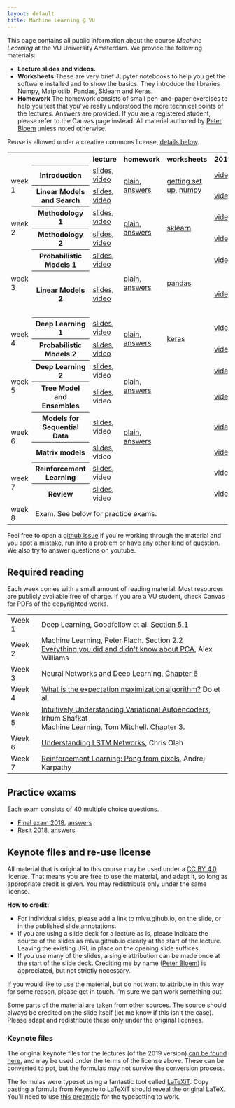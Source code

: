 ```yaml
---
layout: default
title: Machine Learning @ VU
---
```


This page contains all public information about the course _Machine Learning_ at the VU University Amsterdam. We provide the following materials:
  * **Lecture slides and videos.**
  * **Worksheets** These are very brief Jupyter notebooks to help you get the software installed and to show the basics. They introduce the libraries Numpy, Matplotlib, Pandas, Sklearn and Keras.
  * **Homework** The homework consists of small pen-and-paper exercises to help you test that you've really understood the more technical points of the lectures. Answers are provided.
If you are a registered student, please refer to the Canvas page instead. All material authored by [Peter Bloem](peterbloem.nl) unless noted otherwise.

Reuse is allowed under a creative commons license, [details below](#keynote-files-and-re-use-license).
 
<table>
  <tr>
   <th></th>
    <th></th>
    <th>lecture</th>
    <th>homework</th>
    <th>worksheets</th>
    <th>2019</th>
    <th>2018</th>
  </tr>
  <tr>
   <td rowspan="2">week 1</td> <th>Introduction</th>
   <td><a href="./lectures/11.Introduction.annotated.pdf">slides</a>, <a href="https://youtu.be/excCZSTJEPs">video</a> </td> 
   <td rowspan="2"><a href="./homework/week1.noanswers.pdf">plain</a>, <a href="./homework/week1.answers.pdf">answers</a></td> 
   <td rowspan="2"><a href="https://docs.google.com/document/d/1-LXG5Lb76xQy70W2ZdannnYMEXRLt0CsoiaK0gTkmfY/edit">getting set up</a>, <a href="https://github.com/mlvu/worksheets/blob/master/Worksheet%201%2C%20Numpy%20and%20Matplotlib.ipynb">numpy</a></td> 
   <td><a href="https://youtu.be/-pve3oIvxa8">video</a></td>
   <td><a href="https://youtu.be/547GyRCr8TM">video</a></td>
  </tr>
  <tr>
    <th> Linear Models and Search</th>
    <td> <a href="./lectures/12.LinearModels1.annotated.pdf">slides</a>, <a href="https://youtu.be/1lqaD0AsMfY">video</a> </td>
	<td> <a href="https://youtu.be/3K4pNmQbGx8">video</a></td>
    <td> <a href="https://youtu.be/sSykYt7H8oE">video</a></td>
  </tr>
  <tr>
    <td rowspan="2"> week 2</td>
    <th>Methodology 1</th>
    <td><a href="./lectures/21.Methodology1.annotated.pdf">slides</a>, <a href="https://youtu.be/GaoNNaRjauU">video</a></td>
    <td rowspan="2"><a href="./homework/week2.noanswers.pdf">plain</a>, <a href="./homework/week2.answers.pdf">answers</a></td>
    <td rowspan="2"><a href="https://github.com/mlvu/worksheets/blob/master/Worksheet%202%2C%20Sklearn.ipynb">sklearn</a></td>
    <td><a href="https://youtu.be/wbUE6X_B8B4">video</a></td>
    <td><a href="https://youtu.be/okxskT6ben4">video</a></td>
  </tr>
  <tr>
    <th> Methodology 2</th>
    <td><a href="./lectures/22.Methodology2.annotated.pdf">slides</a>, <a href="https://youtu.be/Aad5UDrdHPg">video</a> </td> 
	<td><a href="https://youtu.be/H4c4qpHdGq8">video</a></td>    
    <td><a href="https://youtu.be/csk2HSWS5r8">video</a></td>
  </tr>
  <tr>
    <td rowspan="2"> week 3</td>
    <th> Probabilistic Models 1</th>
    <td> <a href="./lectures/31.ProbabilisticModels1.annotated.pdf">slides</a>, <a href="https://youtu.be/k0_56JyYaOM">video</a> </td>
    <td rowspan="2"><a href="./homework/week3.noanswers.pdf">plain</a>, <a href="./homework/week3.answers.pdf">answers</a></td>
    <td rowspan="2"><a href="https://github.com/mlvu/worksheets/blob/master/Worksheet%203%2C%20Pandas.ipynb">pandas</a></td>
	<td><a href="https://youtu.be/f2HIW37Ohho">video</a></td>    
    <td><a href="https://youtu.be/DM1APCpqF8g">video</a></td>
  </tr>
  <tr>
    <th>Linear Models 2</th>
    <td><a href="./lectures/32.LinearModels2.annotated.pdf">slides</a>, <a href=" https://youtu.be/1NVgspM98W0">video</a></td>
	<td><a href="https://youtu.be/g2lziWxf_9Q">video</a></td> 
    <td><a href="https://youtu.be/F6gFYAwXmAs">video</a> <small>Contains more in-depth explanation of SVMs.</small></td>
 </tr>  
 
  <tr>
    <td rowspan="2"> week 4</td>
    <th>Deep Learning 1</th>
    <td> <a href="./lectures/41.DeepLearning1.annotated.pdf">slides</a>, <a href="https://youtu.be/DidHjsp_OV0">video</a></td> 
    <td rowspan="2"><a href="./homework/week4.noanswers.pdf">plain</a>, <a href="./homework/week4.answers.pdf">answers</a></td> 
    <td rowspan="2"><a href="https://github.com/mlvu/worksheets/blob/master/Worksheet%204%2C%20Deep%20Learning.ipynb">keras</a></td> 
	<td><a href="https://youtu.be/VZwrbIBNzzA">video</a></td>    
    <td><a href="https://youtu.be/jOrYBnEPpYU">video</a></td>
  </tr>
  <tr>
    <th>Probabilistic Models 2</th>
    <td><a href="./lectures/42.ProbabilisticModels2.annotated.pdf">slides</a>, <a href="https://youtu.be/ZIX7PZgz4qs">video</a> </td>
	<td><a href="https://youtu.be/f2HIW37Ohho">video</a></td>    
    <td><a href="https://youtu.be/-7UJqvjNIjk">video</a></td>
  </tr>
    <tr>
    <td rowspan="2"> week 5</td>
    <th>Deep Learning 2</th>
    <td><a href="./lectures/51.Deep Learning2.annotated.pdf">slides</a>, video </td> 
    <td rowspan="2"><a href="./homework/week5.noanswers.pdf">plain</a>, <a href="./homework/week5.answers.pdf">answers</a></td> 
    <td rowspan="2"></td> 
	<td><a href="https://youtu.be/6N4zIx0ATME">video</a></td>    
    <td><a href="https://youtu.be/APuP9SkESGA">video</a></td>
  </tr>
  <tr>
    <th>Tree Model and Ensembles</th>
    <td><a href="./lectures/52.Trees.annotated.pdf">slides</a>, video </td> 
	<td><a href="https://youtu.be/m-at5l3F_ig">video</a></td>    
    <td><a href="https://youtu.be/PGITM1E2CLk">video</a></td>
  </tr>
  <tr>
    <td rowspan="2"> week 6</td>
    <th>Models for Sequential Data</th>
    <td><a href="./lectures/61.SequentialModels.annotated.pdf">slides</a>, video </td> 
    <td rowspan="2"><a href="./homework/week6.noanswers.pdf">plain</a>, <a href="./homework/week6.answers.pdf">answers</a></td> 
    <td rowspan="2"></td> 
	<td> <a href="https://youtu.be/h6j9wgHGnOk">video</a></td>    
    <td><a href="https://youtu.be/HNOHLvD6_gs">video</a></td>
  </tr>
  <tr>
    <th>Matrix models</th>
    <td><a href="./lectures/62.Matrices.annotated.pdf">slides</a>, video </td>
    <td><a href="https://youtu.be/L2mJ4o7F434">video</a></td>
    <td><a href="https://youtu.be/RByePOW2b1c">video</a></td>
  </tr>
  <tr>
    <td rowspan="2"> week 7</td>
    <th>Reinforcement Learning</th>
    <td><a href="./lectures/71.Reinforcement Learning.annotated.pdf">slides</a>, video </td> 
    <td rowspan="2"></td> 
    <td rowspan="2"></td>
	<td><a href="https://youtu.be/2ruGrJb8Glk">video</a></td>    
    <td><a href="">video</a></td>
  </tr>
  <tr>
    <th>Review</th>
    <td><a href="./lectures/72.Review.annotated.pdf">slides</a>, video </td>    
	<td><a href="https://youtu.be/xMNc8T_W0Ks">video</a></td>
    <td><a href="https://youtu.be/sMd9ReLSSYU">video</a></td>
  </tr>
  <tr>
    <td> week 8</td><td colspan="5">Exam. See below for practice exams.</td>
  </tr>
</table>

Feel free to open a [github issue](https://github.com/mlvu/mlvu.github.io/issues) if you're 
working through the material and you spot a mistake, run into a problem or have any other
 kind of question. We also try to answer questions on youtube.

## Required reading

Each week comes with a small amount of reading material. Most resources are publicly 
available free of charge. If you are a VU student, check Canvas for PDFs of the 
copyrighted works.

<table>
<tr>
  <td>Week 1</td>
  <td>Deep Learning, Goodfellow et al. <a href="https://www.deeplearningbook.org/contents/ml.html">Section 5.1</a></td>
</tr>
<tr>
  <td>Week 2</td>
  <td>
  Machine Learning, Peter Flach. Section 2.2<br/>
  <a href="http://alexhwilliams.info/itsneuronalblog/2016/03/27/pca/">Everything you did and didn't know about PCA</a>, Alex Williams
  </td>
</tr>
<tr>
  <td>Week 3</td>  
 <td>Neural Networks and Deep Learning, <a href="http://neuralnetworksanddeeplearning.com/chap6.html">Chapter 6</a></td>
</tr>
<tr>
  <td>Week 4</td>  
 <td><a href="https://datajobs.com/data-science-repo/Expectation-Maximization-Primer-[Do-and-Batzoglou].pdf">What is the expectation maximization algorithm?</a> Do et al.</td>
</tr>
<tr>
  <td>Week 5</td>
  <td><a href="https://towardsdatascience.com/intuitively-understanding-variational-autoencoders-1bfe67eb5daf">Intuitively Understanding Variational Autoencoders</a>, Irhum Shafkat<br/>
  Machine Learning, Tom Mitchell. Chapter 3.
  </td>
</tr>
<tr>
  <td>Week 6</td>
 <td><a href="http://colah.github.io/posts/2015-08-Understanding-LSTMs">Understanding LSTM Networks</a>, Chris Olah </td>
</tr>
<tr>
  <td>Week 7</td>
 <td><a href="http://karpathy.github.io/2016/05/31/rl/">Reinforcement Learning: Pong from pixels</a>, Andrej Karpathy</td>
</tr>
</table>

## Practice exams

Each exam consists of 40 multiple choice questions.

* <a href="./exams/exam2018.noanswers.pdf">Final exam 2018</a>, <a href="./exams/exam2018.answers.pdf">answers</a>
* <a href="./exams/resit2018.noanswers.pdf">Resit 2018</a>, <a href="./exams/resit2018.answers.pdf">answers</a>

## Keynote files and re-use license

All material that is original to this course may be used under a [CC BY 4.0](https://creativecommons.org/licenses/by/4.0/) license. That means you are free to use the material, and adapt it, so long as appropriate credit is given. You may redistribute only under the same license.

**How to credit:** 
* For individual slides, please add a link to mlvu.gihub.io, on the slide, or in the published slide annotations. 
* If you are using a slide deck for a lecture as is, please indicate the source of the slides as mlvu.github.io clearly at the start of the lecture. Leaving the existing URL in place on the opening slide suffices.
* If you use many of the slides, a single attribution can be made once at the start of the slide deck. 
Crediting me by name ([Peter Bloem](peterbloem.nl)) is appreciated, but not strictly necessary.

If you would like to use the material, but do not want to attribute in this way for some reason, please get in touch. I'm sure we can work something out.

Some parts of the material are taken from other sources. The source should always be credited on the slide itself (let me know if this isn't the case). Please adapt and redistribute these only under the original licenses.

### Keynote files

The original keynote files for the lectures (of the 2019 version) [can be found here](https://github.com/mlvu/mlvu.github.io/tree/master/lectures-keynote), and may be used under the terms of the license above. These can be converted to ppt, but the formulas may not survive the conversion process. 

The formulas were typeset using a fantastic tool called [LaTeXiT](https://www.chachatelier.fr/latexit/). Copy pasting a formula from Keynote to LaTeXiT should reveal the original LaTeX. You'll need to use [this preample]() for the typesetting to work.




